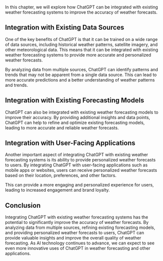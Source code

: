 
In this chapter, we will explore how ChatGPT can be integrated with existing weather forecasting systems to improve the accuracy of weather forecasts.

Integration with Existing Data Sources
--------------------------------------

One of the key benefits of ChatGPT is that it can be trained on a wide range of data sources, including historical weather patterns, satellite imagery, and other meteorological data. This means that it can be integrated with existing weather forecasting systems to provide more accurate and personalized weather forecasts.

By analyzing data from multiple sources, ChatGPT can identify patterns and trends that may not be apparent from a single data source. This can lead to more accurate predictions and a better understanding of weather patterns and trends.

Integration with Existing Forecasting Models
--------------------------------------------

ChatGPT can also be integrated with existing weather forecasting models to improve their accuracy. By providing additional insights and data points, ChatGPT can help to refine and optimize existing forecasting models, leading to more accurate and reliable weather forecasts.

Integration with User-Facing Applications
-----------------------------------------

Another important aspect of integrating ChatGPT with existing weather forecasting systems is its ability to provide personalized weather forecasts to users. By integrating ChatGPT with user-facing applications such as mobile apps or websites, users can receive personalized weather forecasts based on their location, preferences, and other factors.

This can provide a more engaging and personalized experience for users, leading to increased engagement and brand loyalty.

Conclusion
----------

Integrating ChatGPT with existing weather forecasting systems has the potential to significantly improve the accuracy of weather forecasts. By analyzing data from multiple sources, refining existing forecasting models, and providing personalized weather forecasts to users, ChatGPT can provide valuable insights and improve the overall quality of weather forecasting. As AI technology continues to advance, we can expect to see even more innovative uses of ChatGPT in weather forecasting and other applications.
